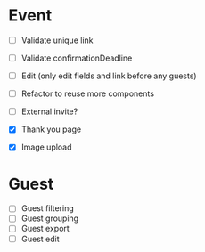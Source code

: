 # Event
- [ ] Validate unique link
- [ ] Validate confirmationDeadline
- [ ] Edit (only edit fields and link before any guests)
- [ ] Refactor to reuse more components
- [ ] External invite?
- [x] Thank you page
- [x] Image upload


# Guest
- [ ] Guest filtering
- [ ] Guest grouping
- [ ] Guest export
- [ ] Guest edit
